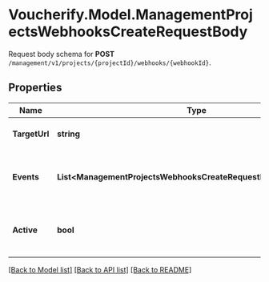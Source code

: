 # Voucherify.Model.ManagementProjectsWebhooksCreateRequestBody
Request body schema for **POST** `/management/v1/projects/{projectId}/webhooks/{webhookId}`.

## Properties

Name | Type | Description | Notes
------------ | ------------- | ------------- | -------------
**TargetUrl** | **string** | URL address that receives webhooks. | [optional] 
**Events** | **List&lt;ManagementProjectsWebhooksCreateRequestBody.EventsEnum&gt;** | Lists the events that trigger webhook sendout. | [optional] 
**Active** | **bool** | Determines if the webhook configuration is active. | [optional] [default to true]

[[Back to Model list]](../../README.md#documentation-for-models) [[Back to API list]](../../README.md#documentation-for-api-endpoints) [[Back to README]](../../README.md)


